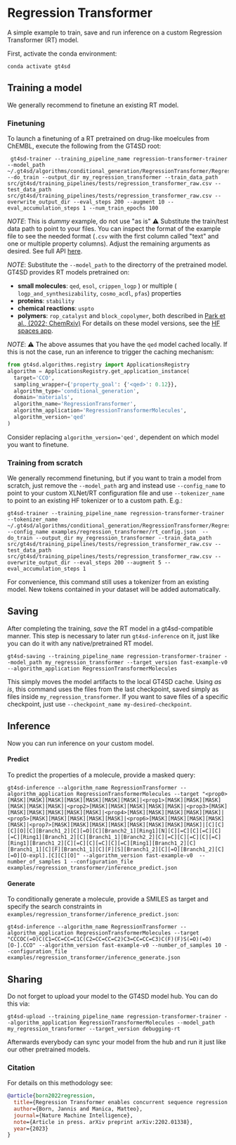 # Regression Transformer

A simple example to train, save and run inference on a custom Regression Transformer (RT) model.

First, activate the conda environment:

```console
conda activate gt4sd
```

## Training a model
We generally recommend to finetune an existing RT model.
### Finetuning 
To launch a finetuning of a RT pretrained on drug-like moelcules from ChEMBL, execute the following from the GT4SD root:

```console
 gt4sd-trainer --training_pipeline_name regression-transformer-trainer --model_path ~/.gt4sd/algorithms/conditional_generation/RegressionTransformer/RegressionTransformerMolecules/qed --do_train --output_dir my_regression_transformer --train_data_path src/gt4sd/training_pipelines/tests/regression_transformer_raw.csv --test_data_path src/gt4sd/training_pipelines/tests/regression_transformer_raw.csv --overwrite_output_dir --eval_steps 200 --augment 10 --eval_accumulation_steps 1 --num_train_epochs 100 
```
*NOTE*: This is *dummy* example, do not use "as is" :warning: Substitute the train/test data path to point to your files. You can inspect the format of the example file to see the needed format (`.csv` with the first column called "text" and one or multiple property columns). Adjust the remaining arguments as desired. See full API [here](https://gt4sd.github.io/gt4sd-core/api/gt4sd.training_pipelines.regression_transformer.core.html).

*NOTE*: Substitute the `--model_path` to the directorry of the pretrained model. GT4SD provides RT models pretrained on:
- **small molecules**: `qed`, `esol`, `crippen_logp` ) or multiple ( `logp_and_synthesizability`, `cosmo_acdl`, `pfas`) properties
- **proteins**: `stability`
- **chemical reactions**: `uspto`
- **polymers**: `rop_catalyst` and `block_copolymer`, both described in [Park et al., (2022; ChemRxiv)](https://chemrxiv.org/engage/chemrxiv/article-details/62b60865e84dd185e60214af)
For details on these model versions, see the [HF spaces app](https://huggingface.co/spaces/GT4SD/regression_transformer).

*NOTE*: :warning: The above assumes that you have the `qed` model cached locally. If this is not the case, run an inference to trigger the caching mechanism:

```py
from gt4sd.algorithms.registry import ApplicationsRegistry
algorithm = ApplicationsRegistry.get_application_instance(
  target='CCO',
  sampling_wrapper={'property_goal': {'<qed>': 0.12}},
  algorithm_type='conditional_generation',
  domain='materials',
  algorithm_name='RegressionTransformer',
  algorithm_application='RegressionTransformerMolecules',
  algorithm_version='qed'
)
```
Consider replacing `algorithm_version='qed'`, dependent on which model you want to finetune.

### Training from scratch
We generally recommend finetuning, but if you want to train a model from scratch, just remove the `--model_path` arg and instead use `--config_name` to point to your custom XLNet/RT configuration file and use `--tokenizer_name` to point to an existing HF tokenizer or to a custom path. E.g.:

```console
gt4sd-trainer --training_pipeline_name regression-transformer-trainer --tokenizer_name ~/.gt4sd/algorithms/conditional_generation/RegressionTransformer/RegressionTransformerMolecules/qed --config_name examples/regression_transformer/rt_config.json  --do_train --output_dir my_regression_transformer --train_data_path src/gt4sd/training_pipelines/tests/regression_transformer_raw.csv --test_data_path src/gt4sd/training_pipelines/tests/regression_transformer_raw.csv --overwrite_output_dir --eval_steps 200 --augment 5 --eval_accumulation_steps 1
```
For convenience, this command still uses a tokenizer from an existing model. New tokens contained in your dataset will be added automatically.

## Saving 
After completing the training, *save* the RT model in a gt4sd-compatible manner. This step is necessary to later run `gt4sd-inference` on it, just like you can do it with any native/pretrained RT model.

```console
gt4sd-saving --training_pipeline_name regression-transformer-trainer --model_path my_regression_transformer --target_version fast-example-v0 --algorithm_application RegressionTransformerMolecules
```

This simply moves the model artifacts to the local GT4SD cache. Using *as is*, this command uses the files from the last checkpoint, saved simply as files inside `my_regression_transformer`. If you want to save files of a specific checkpoint, just use `--checkpoint_name my-desired-checkpoint`.

## Inference
Now you can run inference on your custom model. 

#### Predict
To predict the properties of a molecule, provide a masked query:

```console
gt4sd-inference --algorithm_name RegressionTransformer --algorithm_application RegressionTransformerMolecules --target "<prop0>[MASK][MASK][MASK][MASK][MASK][MASK][MASK]|<prop1>[MASK][MASK][MASK][MASK][MASK][MASK]|<prop2>[MASK][MASK][MASK][MASK][MASK]|<prop3>[MASK][MASK][MASK][MASK][MASK][MASK]|<prop4>[MASK][MASK][MASK][MASK][MASK]|<prop5>[MASK][MASK][MASK][MASK][MASK]|<prop6>[MASK][MASK][MASK][MASK][MASK]|<prop7>[MASK][MASK][MASK][MASK][MASK][MASK][MASK][MASK]|[C][C][C][O][C][Branch1_2][C][=O][C][Branch2_1][Ring1][N][C][=C][C][=C][C][=C][Ring1][Branch1_2][C][Branch1_1][Branch2_2][C][=C][C][=C][C][=C][Ring1][Branch1_2][C][=C][C][=C][C][=C][Ring1][Branch1_2][C][Branch1_1][C][F][Branch1_1][C][F][S][Branch1_2][C][=O][Branch1_2][C][=O][O-expl].[C][C][O]" --algorithm_version fast-example-v0  --number_of_samples 1 --configuration_file examples/regression_transformer/inference_predict.json
```

#### Generate
To conditionally generate a molecule, provide a SMILES as target and specify the search constraints in `examples/regression_transformer/inference_predict.json`:

```console
gt4sd-inference --algorithm_name RegressionTransformer --algorithm_application RegressionTransformerMolecules --target "CCCOC(=O)C(C1=CC=CC=C1C(C2=CC=CC=C2)C3=CC=CC=C3)C(F)(F)S(=O)(=O)[O-].CCO" --algorithm_version fast-example-v0 --number_of_samples 10 --configuration_file examples/regression_transformer/inference_generate.json
```


## Sharing
Do not forget to upload your model to the GT4SD model hub. You can do this via:

```console
gt4sd-upload --training_pipeline_name regression-transformer-trainer --algorithm_application RegressionTransformerMolecules --model_path my_regression_transformer --target_version debugging-rt 
```

Afterwards everybody can sync your model from the hub and run it just like our other pretrained models.


### Citation
For details on this methodology see:

```bib
@article{born2022regression,
  title={Regression Transformer enables concurrent sequence regression and generation for molecular language modeling},
  author={Born, Jannis and Manica, Matteo},
  journal={Nature Machine Intelligence},
  note={Article in press. arXiv preprint arXiv:2202.01338},
  year={2023}
}
